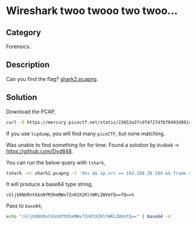 # Wireshark twoo twooo two twoo...

## Category

Forensics.

## Description

Can you find the flag? [shark2.pcapng](https://mercury.picoctf.net/static/23653a37cdf4727dfbf0493d80143b3f/shark2.pcapng).

## Solution

Download the PCAP,

```sh
curl -O https://mercury.picoctf.net/static/23653a37cdf4727dfbf0493d80143b3f/shark2.pcapng
```

If you use `tcpdump`, you will find many `picoCTF`, but none matching.

Was unable to find something for for time. Found a solution by `Dvd848` -> https://github.com/Dvd848.

You can run the below query with `tshark`,

```sh
tshark -nr shark2.pcapng -Y 'dns && ip.src == 192.168.38.104 && frame contains "local" && ip.dst==18.217.1.57' | awk '{ print $12}' | awk -F. '{ print $1 }' | tr -d "\n"
```

It will produce a base64 type string,

```plaintext
cGljb0NURntkbnNfM3hmMWxfZnR3X2RlYWRiZWVmfQ==fQ==%
```

Pass to `base64`,

```sh
echo "cGljb0NURntkbnNfM3hmMWxfZnR3X2RlYWRiZWVmfQ==" | base64 -d
```
